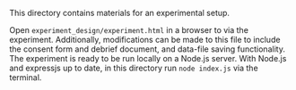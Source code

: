 This directory contains materials for an experimental setup.

Open `experiment_design/experiment.html` in a browser to via the experiment. Additionally, modifications can be made to this file to include the consent form and debrief document, and data-file saving functionality. The experiment is ready to be run locally on a Node.js server. With Node.js and expressjs up to date, in this directory run `node index.js` via the terminal.
